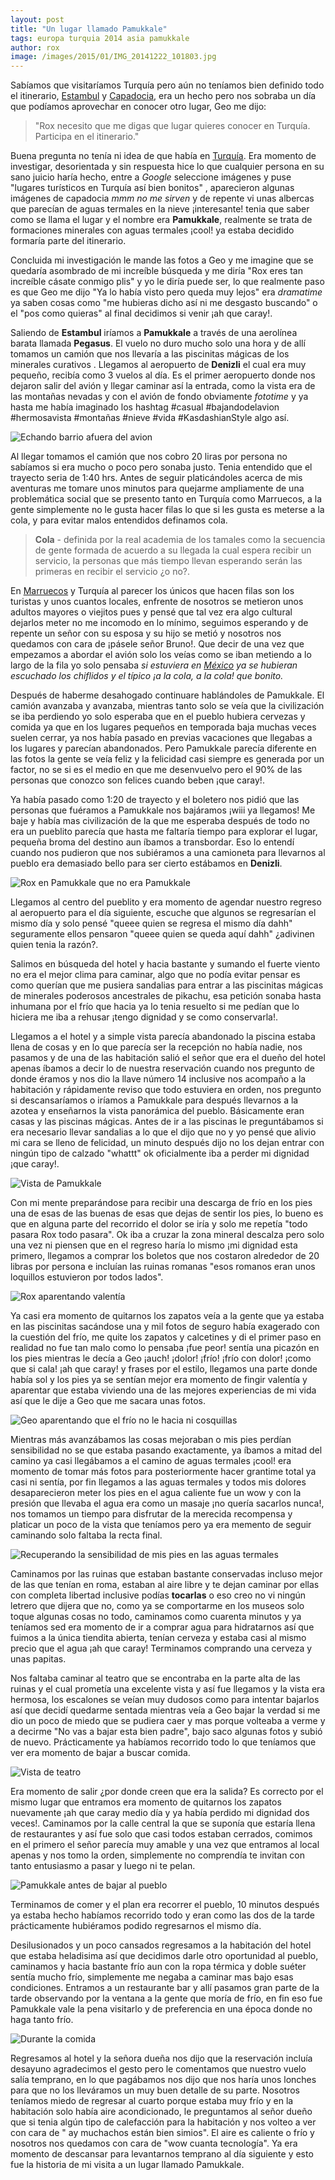 ```yaml
---
layout: post
title: "Un lugar llamado Pamukkale"
tags: europa turquia 2014 asia pamukkale
author: rox
image: /images/2015/01/IMG_20141222_101803.jpg
---
```

Sabíamos que visitaríamos Turquía pero aún no teníamos bien definido todo el itinerario, [Estambul](/tag/estambul) y [Capadocia](/tag/capadocia), era un hecho pero nos sobraba un día que podíamos aprovechar en conocer otro lugar, Geo me dijo:

> "Rox necesito que me digas que lugar quieres conocer en Turquía. Participa en el itinerario."

Buena pregunta no tenía ni idea de que había en [Turquía](/tag/turquia). Era momento de investigar, desorientada y sin respuesta hice lo que cualquier persona en su sano juicio haría hecho, entre a *Google* seleccione imágenes y puse "lugares turísticos en Turquía así bien bonitos" , aparecieron algunas imágenes de capadocia *mmm no me sirven* y de repente vi unas albercas que parecían de aguas termales en la nieve ¡interesante! tenia que saber como se llama el lugar y el nombre era **Pamukkale**, realmente se trata de formaciones minerales con aguas termales ¡cool! ya estaba decidido formaría parte del itinerario. 

Concluida mi investigación le mande las fotos a Geo y me imagine que se quedaría asombrado de mi increíble búsqueda y me diría "Rox eres tan increíble cásate conmigo plis" y yo le diría puede ser, lo que realmente paso es que Geo me dijo "Ya lo había visto pero queda muy lejos" era *dramatime* ya saben cosas como "me hubieras dicho así ni me desgasto buscando" o el "pos como quieras" al final decidimos si venir ¡ah que caray!.

Saliendo de **Estambul** iríamos a **Pamukkale** a través de una aerolínea barata llamada **Pegasus**. El vuelo no duro mucho solo una hora y de allí tomamos un camión que nos llevaría a las piscinitas mágicas de los minerales curativos . Llegamos al aeropuerto de **Denizli** el cual era muy pequeño, recibía como 3 vuelos al día. Es el primer aeropuerto donde nos dejaron salir del avión y llegar caminar así la entrada, como la vista era de las montañas nevadas y con el avión de fondo obviamente *fototime* y ya hasta me había imaginado los hashtag #casual #bajandodelavion #hermosavista #montañas #nieve #vida #KasdashianStyle algo así.

![Echando barrio afuera del avion](/images/2015/01/IMG-20150117-WA0000.jpg)

Al llegar tomamos el camión que nos cobro 20 liras por persona no sabíamos si era mucho o poco pero sonaba justo. Tenia entendido que el trayecto seria de 1:40 hrs. Antes de seguir platicándoles acerca de mis aventuras me tomare unos minutos para quejarme ampliamente de una problemática social que se presento tanto en Turquía como Marruecos, a la gente simplemente no le gusta hacer filas lo que si les gusta es meterse a la cola, y para evitar malos entendidos definamos cola.

> **Cola** - definida por la real academia de los tamales como la secuencia de gente formada de acuerdo a su llegada la cual espera recibir un servicio, la personas que más tiempo llevan esperando serán las primeras en recibir el servicio ¿o no?.

En [Marruecos](/tag/marruecos) y Turquía al parecer los únicos que hacen filas son los turistas y unos cuantos locales, enfrente de nosotros se metieron unos adultos mayores o viejitos pues y pensé que tal vez era algo cultural dejarlos meter no me incomodo en lo mínimo, seguimos esperando y de repente un señor con su esposa y su hijo se metió y nosotros nos quedamos con cara de ¡pásele señor Bruno!. Que decir de una vez que empezamos a abordar el avión solo los veías  como se iban metiendo a lo largo de la fila yo solo pensaba *si estuviera en [México](/tag/mexico) ya se hubieran escuchado los chiflidos y el típico ¡a la cola, a la cola! que bonito.*

Después de haberme desahogado continuare hablándoles de Pamukkale. El camión avanzaba y avanzaba, mientras tanto solo se veía que la civilización se iba perdiendo yo solo esperaba que en el pueblo hubiera cervezas y comida ya que en los lugares pequeños en temporada baja muchas veces suelen cerrar, ya nos había pasado en previas vacaciones que llegabas a los lugares y parecían abandonados. Pero Pamukkale parecía diferente en las fotos la gente se veía feliz y la felicidad casi siempre es generada por un factor, no se si es el medio en que me desenvuelvo pero el 90% de las personas que conozco son felices cuando beben ¡que caray!. 

Ya había pasado como 1:20 de trayecto y el boletero nos pidió que las personas que fuéramos a Pamukkale nos bajáramos ¡wiii ya llegamos! Me baje y había mas civilización de la que me esperaba después de todo no era un pueblito parecía que hasta me faltaría tiempo para explorar el lugar, pequeña broma del destino aun íbamos a transbordar. Eso lo entendí cuando nos pudieron que nos subiéramos a una camioneta para llevarnos al pueblo era demasiado bello para ser cierto estábamos en **Denizli**.

![Rox en Pamukkale que no era Pamukkale](/images/2015/01/IMG-20150117-WA0001.jpg)

Llegamos al centro del pueblito y era momento de agendar nuestro regreso al aeropuerto para el día siguiente, escuche que algunos se regresarían el mismo día y solo pensé "queee quien se regresa el mismo día dahh" seguramente ellos pensaron "queee quien se queda aquí dahh" ¿adivinen quien tenia la razón?. 

Salimos en búsqueda del hotel y hacia bastante y sumando el fuerte viento no era el mejor clima para caminar, algo que no podía evitar pensar es como querían que me pusiera sandalias para entrar a las piscinitas mágicas de minerales poderosos ancestrales de pikachu, esa petición sonaba hasta inhumana por el frío que hacia ya lo tenia resuelto si me pedían que lo hiciera me iba a rehusar ¡tengo dignidad y se como conservarla!. 

Llegamos a el hotel y a simple vista parecía abandonado la piscina estaba llena de cosas y en lo que parecía ser la recepción no había nadie, nos pasamos y de una de las habitación salió el señor que era el dueño del hotel apenas íbamos a decir lo de nuestra reservación cuando nos pregunto de donde éramos y nos dio la llave número 14 inclusive nos acompaño a la habitación y rápidamente reviso que todo estuviera en orden, nos pregunto si descansaríamos o iríamos a Pamukkale para después llevarnos a la azotea y enseñarnos la vista panorámica del pueblo. Básicamente eran casas y las piscinas mágicas. Antes de ir a las piscinas le preguntábamos si era necesario llevar sandalias a lo que el dijo que no y yo pensé que alivio mi cara se lleno de felicidad, un minuto después dijo no los dejan entrar con ningún tipo de calzado "whattt" ok oficialmente iba a perder mi dignidad ¡que caray!.

![Vista de Pamukkale](/images/2015/01/IMG_20141222_101803.jpg)

Con mi mente preparándose para recibir una descarga de frío en los pies una de esas de las buenas de esas que dejas de sentir los pies, lo bueno es que en alguna parte del recorrido el dolor se iría y solo me repetía "todo pasara Rox todo pasara". Ok iba a cruzar la zona mineral descalza pero solo una vez ni piensen que en el regreso haría lo mismo ¡mi dignidad esta primero, llegamos a comprar los boletos que nos costaron alrededor de 20 libras por persona e incluían las ruinas romanas "esos romanos eran unos loquillos estuvieron por todos lados". 

![Rox aparentando valentía](/images/2015/01/IMG_20141222_103241.jpg)

Ya casi era momento de quitarnos los zapatos veía a la gente que ya estaba en las piscinitas sacándose una y mil fotos de seguro había exagerado con la cuestión del frío, me quite los zapatos y calcetines y di el primer paso en realidad no fue tan malo como lo pensaba ¡fue peor! sentía una picazón en los pies mientras le decía a Geo  ¡auch! ¡dolor! ¡frío! ¡frío con dolor! ¡como que si cala! ¡ah que caray! y frases por el estilo, llegamos una parte donde había sol y los pies ya se sentían mejor era momento de fingir valentía y aparentar que estaba viviendo una de las mejores experiencias de mi vida así que le dije a Geo que me sacara unas fotos.

![Geo aparentando que el frío no le hacia ni cosquillas](/images/2015/01/IMG_20141222_103225-4.jpg)

Mientras más avanzábamos las cosas mejoraban o mis pies perdían sensibilidad no se que estaba pasando exactamente, ya íbamos a mitad del camino ya casi llegábamos a el camino de aguas termales ¡cool! era momento de tomar más fotos para posteriormente hacer grantime total ya casi ni sentía, por fin llegamos a las aguas termales y todos mis dolores desaparecieron meter los pies en el agua caliente fue un wow y con la presión que llevaba el agua era como un masaje ¡no quería sacarlos nunca!, nos tomamos un tiempo para disfrutar de la merecida recompensa y platicar un poco de la vista que teníamos pero ya era memento de seguir caminando solo faltaba la recta final.

![Recuperando la sensibilidad de mis pies en las aguas termales](/images/2015/01/IMG_20141222_101749-1.jpg)

Caminamos por las ruinas que estaban bastante conservadas incluso mejor de las que tenían en roma, estaban al aire libre y te dejan caminar por ellas con completa libertad inclusive podías **tocarlas** o eso creo no vi ningún letrero que dijera que no, como ya se comportarme en los museos solo toque algunas cosas no todo, caminamos como cuarenta minutos y ya teníamos sed era momento de ir a comprar agua para hidratarnos así que fuimos a la única tiendita abierta, tenían cerveza y estaba casi al mismo precio que el agua ¡ah que caray! Terminamos comprando una cerveza y unas papitas. 

Nos faltaba caminar al teatro que se encontraba en la parte alta de las ruinas y el cual prometía una excelente vista y así fue llegamos y la vista era hermosa, los escalones se veían muy dudosos como para intentar bajarlos así que decidí quedarme sentada mientras veía a Geo bajar la verdad si me dio un poco de miedo que se pudiera caer y mas porque volteaba a verme y a decirme "No vas a bajar esta bien padre", bajo saco algunas fotos y subió de nuevo. Prácticamente ya habíamos recorrido todo lo que teníamos que ver era momento de bajar a buscar comida.

![Vista de teatro](/images/2015/02/2014-12-22-12-39-10.jpg)

Era momento de salir ¿por donde creen que era la salida? Es correcto por el mismo lugar que entramos era momento de quitarnos los zapatos nuevamente ¡ah que caray medio día y ya había perdido mi dignidad dos veces!. Caminamos por la calle central la que se suponía que estaría llena de restaurantes y así fue solo que casi todos estaban cerrados, comimos en el primero el señor parecía muy amable y una vez que entramos al local apenas y nos tomo la orden, simplemente no comprendía te invitan con tanto entusiasmo a pasar y luego ni te pelan.

![Pamukkale antes de bajar al pueblo](/images/2015/01/IMG_20141222_101803.jpg)

Terminamos de comer y el plan era recorrer el pueblo, 10 minutos después ya estaba hecho  habíamos recorrido todo y eran como las dos de la tarde prácticamente hubiéramos podido regresarnos el mismo día.

Desilusionados y un poco cansados regresamos a la habitación del hotel que estaba heladisima así que decidimos darle otro oportunidad al pueblo, caminamos y hacia bastante frío aun con la ropa térmica y doble suéter sentía mucho frío, simplemente me negaba a caminar mas bajo esas condiciones. Entramos a un restaurante bar y allí pasamos gran parte de la tarde observando por la ventana a la gente que moría de frío, en fin eso fue Pamukkale vale la pena visitarlo y de preferencia en una época donde no haga tanto frío.  

![Durante la comida](/images/2015/02/2014-12-22-13-53-59.jpg)

Regresamos al hotel y la señora dueña nos dijo que la reservación incluía desayuno agradecimos el gesto pero le comentamos que nuestro vuelo salía temprano, en lo que pagábamos nos dijo que nos haría unos lonches para que no los lleváramos un muy buen detalle de su parte. Nosotros teníamos miedo de regresar al cuarto porque estaba muy frío y en la habitación solo había aire acondicionado, le preguntamos al señor dueño que si tenia algún tipo de calefacción para la habitación y nos volteo a ver con cara de " ay muchachos están bien simios". El aire es caliente o frío y nosotros nos quedamos con cara de "wow cuanta tecnología". Ya era momento de descansar para levantarnos temprano al día siguiente y esto fue la historia de mi visita a un lugar llamado Pamukkale.  
